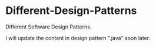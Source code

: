 # Different-Design-Patterns
Different Software Design Patterns.

I will update the content in design pattern ".java" soon later.
